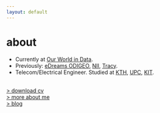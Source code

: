 ```yaml
---
layout: default
---
```



# about


* Currently at [Our World in Data](https://ourworldindata.org).
* Previously: [eDreams ODIGEO](https://www.edreamsodigeo.com/), [NII](https://www.nii.ac.jp/en/), [Tracy](https://www.linkedin.com/company/tracy).
* Telecom/Electrical Engineer. Studied at [KTH](https://www.kth.se), [UPC](https://www.upc.edu/en), [KIT](https://www.kit.edu/english). <br/><br/>

[> download cv](https://lcsrg.me/resume/cv.pdf) <br>
[> more about me](/pages/misc) <br>
[> blog](http://medium.com/@lucasrg)


<!-- <img src="18101289.png" style="float: center;" width="33%"> -->